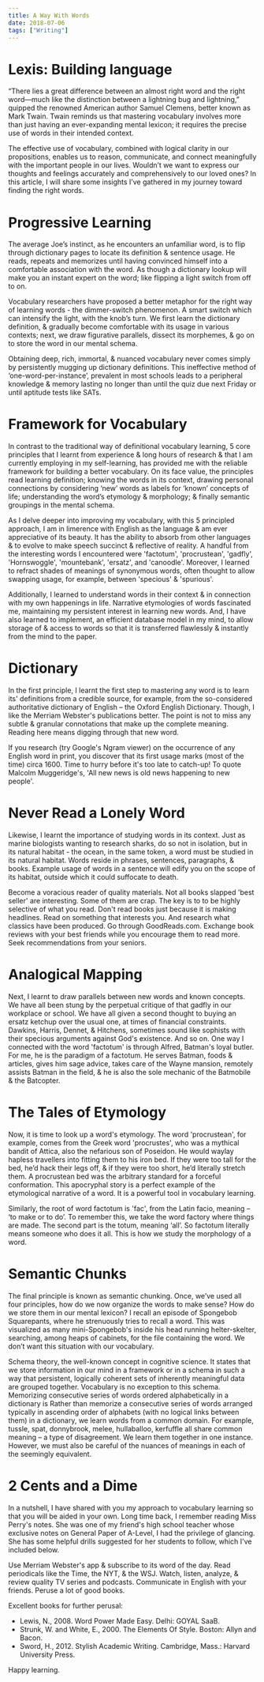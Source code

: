 ```yaml
---
title: A Way With Words
date: 2018-07-06
tags: ["Writing"]
---
```


# Lexis: Building language

“There lies a great difference between an almost right word and the right word—much like the distinction between a lightning bug and lightning,” quipped the renowned American author Samuel Clemens, better known as Mark Twain. Twain reminds us that mastering vocabulary involves more than just having an ever-expanding mental lexicon; it requires the precise use of words in their intended context.

The effective use of vocabulary, combined with logical clarity in our propositions, enables us to reason, communicate, and connect meaningfully with the important people in our lives. Wouldn’t we want to express our thoughts and feelings accurately and comprehensively to our loved ones? In this article, I will share some insights I’ve gathered in my journey toward finding the right words.

# Progressive Learning

The average Joe’s instinct, as he encounters an unfamiliar word, is to flip through dictionary pages to locate its definition & sentence usage. He reads, repeats and memorizes until having convinced himself into a comfortable association with the word. As though a dictionary lookup will make you an instant expert on the word; like flipping a light switch from off to on.

Vocabulary researchers have proposed a better metaphor for the right way of learning words - the dimmer-switch phenomenon. A smart switch which can intensify the light, with the knob’s turn. We first learn the dictionary definition, & gradually become comfortable with its usage in various contexts; next, we draw figurative parallels, dissect its morphemes, & go on to store the word in our mental schema.

Obtaining deep, rich, immortal, & nuanced vocabulary never comes simply by persistently mugging up dictionary definitions. This ineffective method of ‘one-word-per-instance’, prevalent in most schools leads to a peripheral knowledge & memory lasting no longer than until the quiz due next Friday or until aptitude tests like SATs.

# Framework for Vocabulary

In contrast to the traditional way of definitional vocabulary learning, 5 core principles that I learnt from experience & long hours of research & that I am currently employing in my self-learning, has provided me with the reliable framework for building a better vocabulary. On its face value, the principles read learning definition; knowing the words in its context, drawing personal connections by considering ‘new’ words as labels for ‘known’ concepts of life; understanding the word’s etymology & morphology; & finally semantic groupings in the mental schema.

As I delve deeper into improving my vocabulary, with this 5 principled approach, I am in limerence with English as the language & am ever appreciative of its beauty. It has the ability to absorb from other languages & to evolve to make speech succinct & reflective of reality. A handful from the interesting words I encountered were 'factotum', 'procrustean', 'gadfly', 'Hornswoggle', 'mountebank', 'ersatz', and 'canoodle'. Moreover, I learned to refract shades of meanings of synonymous words, often thought to allow swapping usage, for example, between 'specious' & 'spurious'.

Additionally, I learned to understand words in their context & in connection with my own happenings in life. Narrative etymologies of words fascinated me, maintaining my persistent interest in learning new words. And, I have also learned to implement, an efficient database model in my mind, to allow storage of & access to words so that it is transferred flawlessly & instantly from the mind to the paper.

# Dictionary

In the first principle, I learnt the first step to mastering any word is to learn its' definitions from a credible source, for example, from the so-considered authoritative dictionary of English – the Oxford English Dictionary. Though, I like the Merriam Webster's publications better. The point is not to miss any subtle & granular connotations that make up the complete meaning. Reading here means digging through that new word.

If you research (try Google's Ngram viewer) on the occurrence of any English word in print, you discover that its first usage marks (most of the time) circa 1600. Time to hurry before it's too late to catch-up! To quote Malcolm Muggeridge's, 'All new news is old news happening to new people'.

# Never Read a Lonely Word

Likewise, I learnt the importance of studying words in its context. Just as marine biologists wanting to research sharks, do so not in isolation, but in its natural habitat - the ocean, in the same token, a word must be studied in its natural habitat. Words reside in phrases, sentences, paragraphs, & books. Example usage of words in a sentence will edify you on the scope of its habitat, outside which it could suffocate to death.

Become a voracious reader of quality materials. Not all books slapped 'best seller' are interesting. Some of them are crap. The key is to to be highly selective of what you read. Don't read books just because it is making headlines. Read on something that interests you. And research what classics have been produced. Go through GoodReads.com. Exchange book reviews with your best friends while you encourage them to read more. Seek recommendations from your seniors.

# Analogical Mapping

Next, I learnt to draw parallels between new words and known concepts. We have all been stung by the perpetual critique of that gadfly in our workplace or school. We have all given a second thought to buying an ersatz ketchup over the usual one, at times of financial constraints. Dawkins, Harris, Dennet, & Hitchens, sometimes sound like sophists with their specious arguments against God's existence. And so on. One way I connected with the word 'factotum' is through Alfred, Batman's loyal butler. For me, he is the paradigm of a factotum. He serves Batman, foods & articles, gives him sage advice, takes care of the Wayne mansion, remotely assists Batman in the field, & he is also the sole mechanic of the Batmobile & the Batcopter.

# The Tales of Etymology

Now, it is time to look up a word's etymology. The word 'procrustean', for example, comes from the Greek word 'procrustes', who was a mythical bandit of Attica, also the nefarious son of Poseidon. He would waylay hapless travellers into fitting them to his iron bed. If they were too tall for the bed, he’d hack their legs off, & if they were too short, he’d literally stretch them. A procrustean bed was the arbitrary standard for a forceful conformation. This apocryphal story is a perfect example of the etymological narrative of a word. It is a powerful tool in vocabulary learning.

Similarly, the root of word factotum is 'fac', from the Latin facio, meaning – ‘to make or to do’. To remember this, we take the word factory where things are made. The second part is the totum, meaning ‘all’. So factotum literally means someone who does it all. This is how we study the morphology of a word.

# Semantic Chunks

The final principle is known as semantic chunking. Once, we’ve used all four principles, how do we now organize the words to make sense? How do we store them in our mental lexicon? I recall an episode of Spongebob Squarepants, where he strenuously tries to recall a word. This was visualized as many mini-Spongebob's inside his head running helter-skelter, searching, among heaps of cabinets, for the file containing the word. We don’t want this situation with our vocabulary.

Schema theory, the well-known concept in cognitive science. It states that we store information in our mind in a framework or in a schema in such a way that persistent, logically coherent sets of inherently meaningful data are grouped together. Vocabulary is no exception to this schema. Memorizing consecutive series of words ordered alphabetically in a dictionary is Rather than memorize a consecutive series of words arranged typically in ascending order of alphabets (with no logical links between them) in a dictionary, we learn words from a common domain. For example, tussle, spat, donnybrook, melee, hullaballoo, kerfuffle all share common meaning – a type of disagreement. We learn them together in one instance. However, we must also be careful of the nuances of meanings in each of the seemingly equivalent.

# 2 Cents and a Dime

In a nutshell, I have shared with you my approach to vocabulary learning so that you will be aided in your own. Long time back, I remember reading Miss Perry's notes. She was one of my friend's high school teacher whose exclusive notes on General Paper of A-Level, I had the privilege of glancing. She has some helpful drills suggested for her students to follow, which I've included below.

Use Merriam Webster's app & subscribe to its word of the day.
Read periodicals like the Time, the NYT, & the WSJ.
Watch, listen, analyze, & review quality TV series and podcasts.
Communicate in English with your friends.
Peruse a lot of good books.

Excellent books for further perusal:

- Lewis, N., 2008. Word Power Made Easy. Delhi: GOYAL SaaB.
- Strunk, W. and White, E., 2000. The Elements Of Style. Boston: Allyn and Bacon.
- Sword, H., 2012. Stylish Academic Writing. Cambridge, Mass.: Harvard University Press.

Happy learning.
